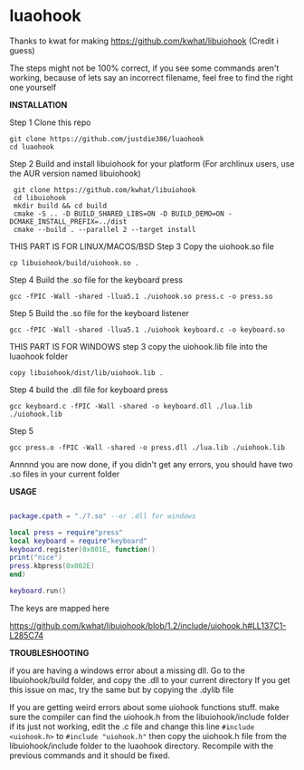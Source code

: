 # luaohook

Thanks to kwat for making https://github.com/kwhat/libuiohook (Credit i guess)

The steps might not be 100% correct, if you see some commands aren't working, because of lets say an incorrect filename, feel free to find the right one yourself

**INSTALLATION**

Step 1
Clone this repo
```
git clone https://github.com/justdie386/luaohook
cd luaohook
```
Step 2
Build and install libuiohook for your platform (For archlinux users, use the AUR version named libuiohook)

```
 git clone https://github.com/kwhat/libuiohook
 cd libuiohook
 mkdir build && cd build
 cmake -S .. -D BUILD_SHARED_LIBS=ON -D BUILD_DEMO=ON -DCMAKE_INSTALL_PREFIX=../dist
 cmake --build . --parallel 2 --target install  
```
THIS PART IS FOR LINUX/MACOS/BSD
Step 3
Copy the uiohook.so file

```
cp libuiohook/build/uiohook.so .
```
Step 4
Build the .so file for the keyboard press

```
gcc -fPIC -Wall -shared -llua5.1 ./uiohook.so press.c -o press.so
```

Step 5
Build the .so file for the keyboard listener

```
gcc -fPIC -Wall -shared -llua5.1 ./uiohook keyboard.c -o keyboard.so
```
THIS PART IS FOR WINDOWS
step 3
copy the uiohook.lib file into the luaohook folder
```
copy libuiohook/dist/lib/uiohook.lib .
```

Step 4
build the .dll file for keyboard press

```
gcc keyboard.c -fPIC -Wall -shared -o keyboard.dll ./lua.lib ./uiohook.lib
```
Step 5

```
gcc press.o -fPIC -Wall -shared -o press.dll ./lua.lib ./uiohook.lib
```
Annnnd you are now done, if you didn't get any errors, you should have two .so files in your current folder

**USAGE**

```lua

package.cpath = "./?.so" --or .dll for windows

local press = require"press"
local keyboard = require"keyboard"
keyboard.register(0x001E, function()
print("nice")
press.kbpress(0x002E)
end)

keyboard.run()
```

The keys are mapped here

https://github.com/kwhat/libuiohook/blob/1.2/include/uiohook.h#LL137C1-L285C74


**TROUBLESHOOTING**

if you are having a windows error about a missing dll.
Go to the libuiohook/build folder, and copy the .dll to your current directory
If you get this issue on mac, try the same but by copying the .dylib file

If you are getting weird errors about some uiohook functions stuff. 
make sure the compiler can find the uiohook.h from the libuiohook/include folder
if its just not working, edit the .c file and change this line
`#include <uiohook.h>` to `#include "uiohook.h"` then copy the uiohook.h file
from the libuiohook/include folder to the luaohook directory. Recompile with the
previous commands and it should be fixed.

